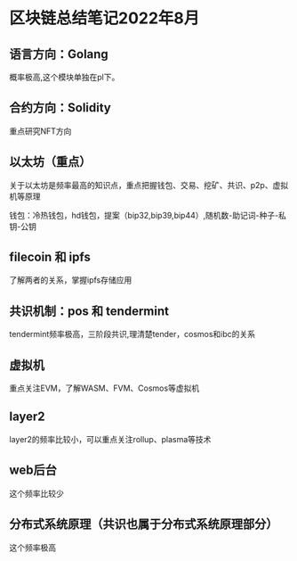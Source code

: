 # 区块链总结笔记2022年8月

## 语言方向：Golang

概率极高,这个模块单独在pl下。

## 合约方向：Solidity

重点研究NFT方向

## 以太坊（重点）

关于以太坊是频率最高的知识点，重点把握钱包、交易、挖矿、共识、p2p、虚拟机等原理

钱包：冷热钱包，hd钱包，提案（bip32,bip39,bip44）,随机数-助记词-种子-私钥-公钥

## filecoin 和 ipfs

了解两者的关系，掌握ipfs存储应用

## 共识机制：pos 和 tendermint

tendermint频率极高，三阶段共识,理清楚tender，cosmos和ibc的关系

## 虚拟机

重点关注EVM，了解WASM、FVM、Cosmos等虚拟机

## layer2

layer2的频率比较小，可以重点关注rollup、plasma等技术

## web后台

这个频率比较少

## 分布式系统原理（共识也属于分布式系统原理部分）

这个频率极高